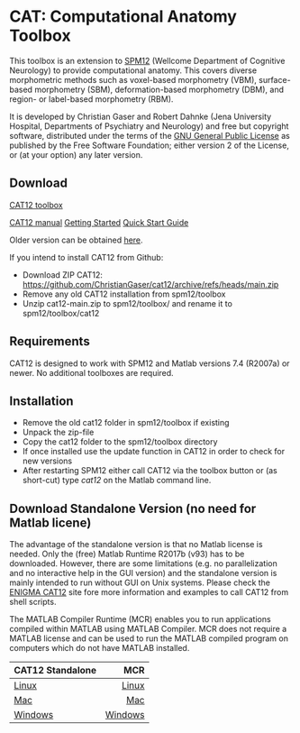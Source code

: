 # CAT: Computational Anatomy Toolbox
This toolbox is an extension to [SPM12](http://www.fil.ion.ucl.ac.uk/spm/software/spm12/) (Wellcome Department of Cognitive Neurology) to provide computational anatomy. This covers diverse morphometric methods such as voxel-based morphometry (VBM), surface-based morphometry (SBM), deformation-based morphometry (DBM), and region- or label-based morphometry (RBM).

It is developed by Christian Gaser and Robert Dahnke (Jena University Hospital, Departments of Psychiatry and Neurology) and free but copyright software, distributed under the terms of the [GNU General Public License](http://www.gnu.org/licenses/gpl-2.0.html) as published by the Free Software Foundation; either version 2 of the License, or (at your option) any later version.

## Download
[CAT12 toolbox](http://dbm.neuro.uni-jena.de/cat12/cat12_latest.zip)

[CAT12 manual](https://neuro-jena.github.io/cat12-html)
[Getting Started](https://neuro-jena.github.io/cat12-help/#get_started)
[Quick Start Guide](https://neuro-jena.github.io/cat12-html/cat_starting.html)

Older version can be obtained [here](http://dbm.neuro.uni-jena.de/cat12/).

If you intend to install CAT12 from Github:
- Download ZIP CAT12:
https://github.com/ChristianGaser/cat12/archive/refs/heads/main.zip
- Remove any old CAT12 installation from spm12/toolbox
- Unzip cat12-main.zip to spm12/toolbox/ and rename it to spm12/toolbox/cat12

## Requirements
CAT12 is designed to work with SPM12 and Matlab versions 7.4 (R2007a) or newer. No additional toolboxes are required.

## Installation
- Remove the old cat12 folder in spm12/toolbox if existing
- Unpack the zip-file
- Copy the cat12 folder to the spm12/toolbox directory
- If once installed use the update function in CAT12 in order to check for new versions
- After restarting SPM12 either call CAT12 via the toolbox button or (as short-cut) type *cat12* on the Matlab command line.

## Download Standalone Version (no need for Matlab licene)
The advantage of the standalone version is that no Matlab license is needed. Only the (free) Matlab Runtime R2017b (v93) has to be downloaded. However, there are some limitations (e.g. no parallelization and no interactive help in the GUI version) and the standalone version is mainly intended to run without GUI on Unix systems. Please check the [ENIGMA CAT12](https://neuro-jena.github.io/enigma-cat12/#standalone) site fore more information and examples to call CAT12 from shell scripts.

The MATLAB Compiler Runtime (MCR) enables you to run applications compiled within MATLAB using MATLAB Compiler. MCR does not require a MATLAB license and can be used to run the MATLAB compiled program on computers which do not have MATLAB installed.

|CAT12 Standalone|MCR|
|---|---:|
[Linux](http://dbm.neuro.uni-jena.de/cat12/cat12_latest_R2017b_MCR_Linux.zip) |[Linux](https://ssd.mathworks.com/supportfiles/downloads/R2017b/deployment_files/R2017b/installers/glnxa64/MCR_R2017b_glnxa64_installer.zip)|
[Mac](https://dbm.neuro.uni-jena.de/cat12/cat12_latest_R2023b_MCR_Mac.zip) |[Mac](https://ssd.mathworks.com/supportfiles/downloads/R2023b/Release/5/deployment_files/installer/complete/maci64/MATLAB_Runtime_R2023b_Update_5_maci64.dmg.zip)|
[Windows](https://dbm.neuro.uni-jena.de/cat12/cat12_latest_R2017b_MCR_Win.zip) |[Windows](https://ssd.mathworks.com/supportfiles/downloads/R2017b/deployment_files/R2017b/installers/win64/MCR_R2017b_win64_installer.exe)|

<!--Please contact [me](mailto:christian.gaser@uni-jena.de) if you need other versions for MacOS or Windows.-->